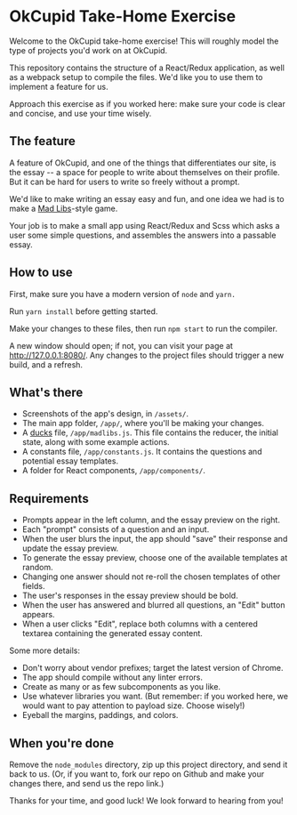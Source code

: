 # OkCupid Take-Home Exercise

Welcome to the OkCupid take-home exercise! This will roughly model the type of
projects you'd work on at OkCupid.

This
repository contains the structure of a React/Redux application, as well as a
webpack setup to compile the files. We'd like you to use them to implement a
feature for us.

Approach this exercise as if you worked here: make sure your code is clear and
concise, and use your time wisely.

## The feature

A feature of OkCupid, and one of the things that differentiates our site, is the
essay -- a space for people to write about themselves on their profile.
But it can be hard for users to write so freely without a prompt.

We'd like to make writing an essay easy and fun, and one idea we had is to make
a [Mad Libs](https://en.wikipedia.org/wiki/Mad_Libs)-style game.

Your job is to make a small app using React/Redux and Scss which asks a user
some simple questions, and assembles the answers into a passable essay.



## How to use

First, make sure you have a modern version of `node` and `yarn.`

Run `yarn install` before getting started.

Make your changes to these files, then run `npm start` to run the compiler.

A new window should open; if not, you can visit your page at
http://127.0.0.1:8080/. Any changes to the project files should trigger a new
build, and a refresh.


## What's there

* Screenshots of the app's design, in `/assets/`.
* The main app folder, `/app/`, where you'll be making your changes.
* A [ducks](https://medium.com/@scbarrus/the-ducks-file-structure-for-redux-d63c41b7035c#.5chqfp84p)
  file, `/app/madlibs.js`. This file contains the reducer, the initial state, along
  with some example actions.
* A constants file, `/app/constants.js`. It contains the questions and potential essay templates.
* A folder for React components, `/app/components/`.


## Requirements

* Prompts appear in the left column, and the essay preview on the right.
* Each "prompt" consists of a question and an input.
* When the user blurs the input, the app should "save" their response and update the essay preview.
* To generate the essay preview, choose one of the available templates at random.
* Changing one answer should not re-roll the chosen templates of other fields.
* The user's responses in the essay preview should be bold.
* When the user has answered and blurred all questions, an "Edit" button appears.
* When a user clicks "Edit", replace both columns with a centered textarea containing the generated essay content.

Some more details:
* Don't worry about vendor prefixes; target the latest version of Chrome.
* The app should compile without any linter errors.
* Create as many or as few subcomponents as you like.
* Use whatever libraries you want. (But remember: if you worked here, we would
  want to pay attention to payload size. Choose wisely!)
* Eyeball the margins, paddings, and colors.


## When you're done

Remove the `node_modules` directory, zip up this project directory, and send it
back to us. (Or, if you want to, fork our repo on Github and make your changes there,
and send us the repo link.)

Thanks for your time, and good luck! We look forward to hearing from you!
